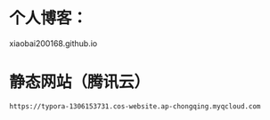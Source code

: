 # 个人博客：
xiaobai200168.github.io
# 静态网站（腾讯云）
	https://typora-1306153731.cos-website.ap-chongqing.myqcloud.com
